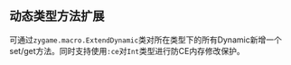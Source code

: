 ## 动态类型方法扩展
可通过`zygame.macro.ExtendDynamic`类对所在类型下的所有Dynamic新增一个set/get方法。同时支持使用`:ce`对`Int`类型进行防CE内存修改保护。